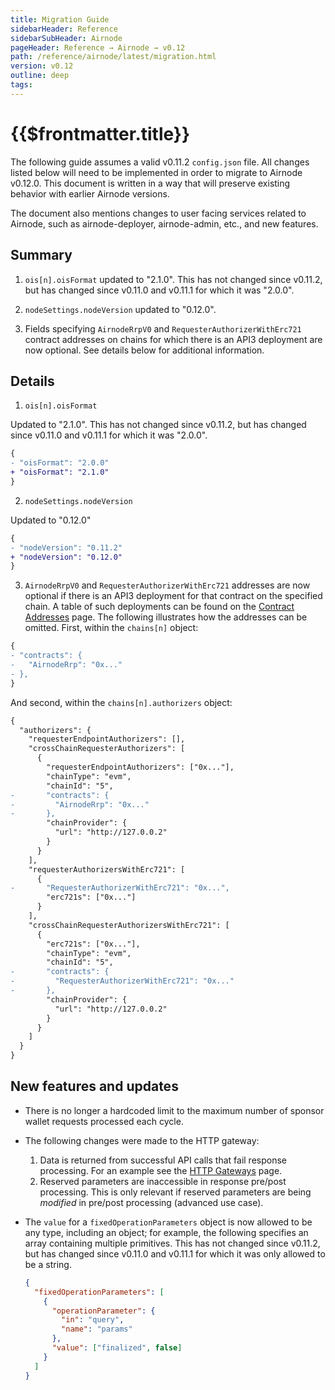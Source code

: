 ```yaml
---
title: Migration Guide
sidebarHeader: Reference
sidebarSubHeader: Airnode
pageHeader: Reference → Airnode → v0.12
path: /reference/airnode/latest/migration.html
version: v0.12
outline: deep
tags:
---
```


<VersionWarning/>

<PageHeader/>

<SearchHighlight/>

<FlexStartTag/>

# {{$frontmatter.title}}

The following guide assumes a valid v0.11.2 `config.json` file. All changes
listed below will need to be implemented in order to migrate to Airnode v0.12.0.
This document is written in a way that will preserve existing behavior with
earlier Airnode versions.

The document also mentions changes to user facing services related to Airnode,
such as airnode-deployer, airnode-admin, etc., and new features.

## Summary

1. `ois[n].oisFormat` updated to "2.1.0". This has not changed since v0.11.2,
   but has changed since v0.11.0 and v0.11.1 for which it was "2.0.0".

2. `nodeSettings.nodeVersion` updated to "0.12.0".

3. Fields specifying `AirnodeRrpV0` and `RequesterAuthorizerWithErc721` contract
   addresses on chains for which there is an API3 deployment are now optional.
   See details below for additional information.

## Details

1. `ois[n].oisFormat`

Updated to "2.1.0". This has not changed since v0.11.2, but has changed since
v0.11.0 and v0.11.1 for which it was "2.0.0".

```diff
{
- "oisFormat": "2.0.0"
+ "oisFormat": "2.1.0"
}
```

2. `nodeSettings.nodeVersion`

Updated to "0.12.0"

```diff
{
- "nodeVersion": "0.11.2"
+ "nodeVersion": "0.12.0"
}
```

3. `AirnodeRrpV0` and `RequesterAuthorizerWithErc721` addresses are now optional
   if there is an API3 deployment for that contract on the specified chain. A
   table of such deployments can be found on the
   [Contract Addresses](/reference/airnode/latest/index.md) page. The following
   illustrates how the addresses can be omitted. First, within the `chains[n]`
   object:

```diff
{
- "contracts": {
-   "AirnodeRrp": "0x..."
- },
}
```

And second, within the `chains[n].authorizers` object:

```diff
{
  "authorizers": {
    "requesterEndpointAuthorizers": [],
    "crossChainRequesterAuthorizers": [
      {
        "requesterEndpointAuthorizers": ["0x..."],
        "chainType": "evm",
        "chainId": "5",
-       "contracts": {
-         "AirnodeRrp": "0x..."
-       },
        "chainProvider": {
          "url": "http://127.0.0.2"
        }
      }
    ],
    "requesterAuthorizersWithErc721": [
      {
-       "RequesterAuthorizerWithErc721": "0x...",
        "erc721s": ["0x..."]
      }
    ],
    "crossChainRequesterAuthorizersWithErc721": [
      {
        "erc721s": ["0x..."],
        "chainType": "evm",
        "chainId": "5",
-       "contracts": {
-         "RequesterAuthorizerWithErc721": "0x..."
-       },
        "chainProvider": {
          "url": "http://127.0.0.2"
        }
      }
    ]
  }
}
```

## New features and updates

- There is no longer a hardcoded limit to the maximum number of sponsor wallet
  requests processed each cycle.
- The following changes were made to the HTTP gateway:
  1. Data is returned from successful API calls that fail response processing.
     For an example see the
     [HTTP Gateways](/reference/airnode/latest/understand/http-gateways.md#http-gateway)
     page.
  2. Reserved parameters are inaccessible in response pre/post processing. This
     is only relevant if reserved parameters are being _modified_ in pre/post
     processing (advanced use case).
- The `value` for a `fixedOperationParameters` object is now allowed to be any
  type, including an object; for example, the following specifies an array
  containing multiple primitives. This has not changed since v0.11.2, but has
  changed since v0.11.0 and v0.11.1 for which it was only allowed to be a
  string.

  ```json
  {
    "fixedOperationParameters": [
      {
        "operationParameter": {
          "in": "query",
          "name": "params"
        },
        "value": ["finalized", false]
      }
    ]
  }
  ```

<FlexEndTag/>
